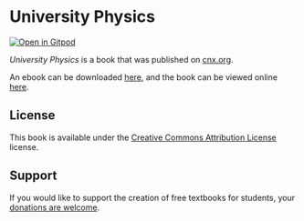 # University Physics

[![Open in Gitpod](https://gitpod.io/button/open-in-gitpod.svg)](https://gitpod.io/from-referrer/)

_University Physics_ is a book that was published on [cnx.org](https://cnx.org/).

An ebook can be downloaded [here](https://github.com/cnx-user-books/cnxbook-university-physics/releases/latest), and the book can be viewed online [here](https://github.com/cnx-user-books/cnxbook-university-physics/releases/latest).

## License
This book is available under the [Creative Commons Attribution License](./LICENSE) license.

## Support
If you would like to support the creation of free textbooks for students, your [donations are welcome](https://riceconnect.rice.edu/donation/support-openstax-banner).
